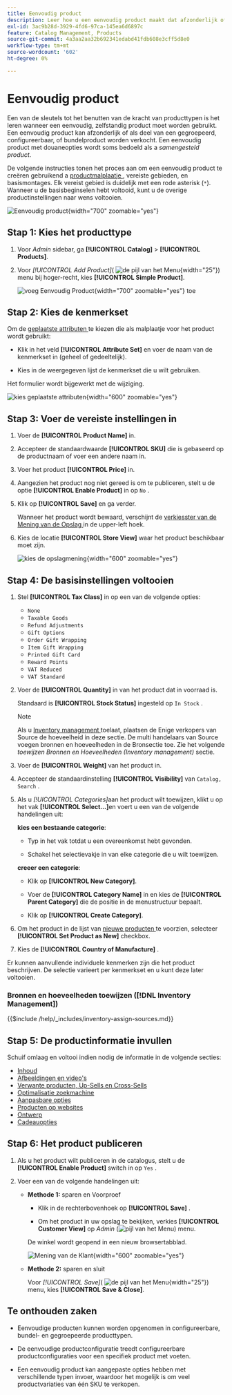 ```yaml
---
title: Eenvoudig product
description: Leer hoe u een eenvoudig product maakt dat afzonderlijk of als onderdeel van een gegroepeerd, configureerbaar of gebundeld product kan worden verkocht.
exl-id: 3ac9b28d-3929-4fd6-97ca-145ea6d6897c
feature: Catalog Management, Products
source-git-commit: 4a3aa2aa32b692341edabd41fdb608e3cff5d8e0
workflow-type: tm+mt
source-wordcount: '602'
ht-degree: 0%

---
```


# Eenvoudig product

Een van de sleutels tot het benutten van de kracht van producttypen is het leren wanneer een eenvoudig, zelfstandig product moet worden gebruikt. Een eenvoudig product kan afzonderlijk of als deel van een gegroepeerd, configureerbaar, of bundelproduct worden verkocht. Een eenvoudig product met douaneopties wordt soms bedoeld als a _samengesteld product_.

De volgende instructies tonen het proces aan om een eenvoudig product te creëren gebruikend a [ productmalplaatje ](attribute-sets.md), vereiste gebieden, en basismontages. Elk vereist gebied is duidelijk met een rode asterisk (`*`). Wanneer u de basisbeginselen hebt voltooid, kunt u de overige productinstellingen naar wens voltooien.

![ Eenvoudig product ](./assets/product-simple.png){width="700" zoomable="yes"}

## Stap 1: Kies het producttype

1. Voor _Admin_ sidebar, ga **[!UICONTROL Catalog]** > **[!UICONTROL Products]**.

1. Voor _[!UICONTROL Add Product]_( ![ de pijl van het Menu ](../assets/icon-menu-down-arrow-red.png){width="25"}) menu bij hoger-recht, kies **[!UICONTROL Simple Product]**.

   ![ voeg Eenvoudig Product ](./assets/product-add-simple.png){width="700" zoomable="yes"} toe

## Stap 2: Kies de kenmerkset

Om de [ geplaatste attributen ](attribute-sets.md) te kiezen die als malplaatje voor het product wordt gebruikt:

- Klik in het veld **[!UICONTROL Attribute Set]** en voer de naam van de kenmerkset in (geheel of gedeeltelijk).

- Kies in de weergegeven lijst de kenmerkset die u wilt gebruiken.

Het formulier wordt bijgewerkt met de wijziging.

![ kies geplaatste attributen ](./assets/product-create-choose-attribute-set.png){width="600" zoomable="yes"}

## Stap 3: Voer de vereiste instellingen in

1. Voer de **[!UICONTROL Product Name]** in.

1. Accepteer de standaardwaarde **[!UICONTROL SKU]** die is gebaseerd op de productnaam of voer een andere naam in.

1. Voer het product **[!UICONTROL Price]** in.

1. Aangezien het product nog niet gereed is om te publiceren, stelt u de optie **[!UICONTROL Enable Product]** in op `No` .

1. Klik op **[!UICONTROL Save]** en ga verder.

   Wanneer het product wordt bewaard, verschijnt de [ verkiesster van de Mening van de Opslag ](introduction.md#product-scope) in de upper-left hoek.

1. Kies de locatie **[!UICONTROL Store View]** waar het product beschikbaar moet zijn.

   ![ kies de opslagmening ](./assets/product-create-store-view-choose.png){width="600" zoomable="yes"}

## Stap 4: De basisinstellingen voltooien

1. Stel **[!UICONTROL Tax Class]** in op een van de volgende opties:

   - `None`
   - `Taxable Goods`
   - `Refund Adjustments`
   - `Gift Options`
   - `Order Gift Wrapping`
   - `Item Gift Wrapping`
   - `Printed Gift Card`
   - `Reward Points`
   - `VAT Reduced`
   - `VAT Standard`

1. Voer de **[!UICONTROL Quantity]** in van het product dat in voorraad is.

   Standaard is **[!UICONTROL Stock Status]** ingesteld op `In Stock` .

   >[!NOTE]
   >
   >Als u [ Inventory management ](../inventory-management/introduction.md) toelaat, plaatsen de Enige verkopers van Source de hoeveelheid in deze sectie. De multi handelaars van Source voegen bronnen en hoeveelheden in de Bronsectie toe. Zie het volgende _toewijzen Bronnen en Hoeveelheden (Inventory management)_ sectie.

1. Voer de **[!UICONTROL Weight]** van het product in.

1. Accepteer de standaardinstelling **[!UICONTROL Visibility]** van `Catalog, Search` .

1. Als u _[!UICONTROL Categories]_&#x200B;aan het product wilt toewijzen, klikt u op het vak **[!UICONTROL Select…]**&#x200B;en voert u een van de volgende handelingen uit:

   **kies een bestaande categorie**:

   - Typ in het vak totdat u een overeenkomst hebt gevonden.

   - Schakel het selectievakje in van elke categorie die u wilt toewijzen.

   **creeer een categorie**:

   - Klik op **[!UICONTROL New Category]**.

   - Voer de **[!UICONTROL Category Name]** in en kies de **[!UICONTROL Parent Category]** die de positie in de menustructuur bepaalt.

   - Klik op **[!UICONTROL Create Category]**.

1. Om het product in de lijst van [ nieuwe producten ](../content-design/widget-new-products-list.md) te voorzien, selecteer **[!UICONTROL Set Product as New]** checkbox.

1. Kies de **[!UICONTROL Country of Manufacture]** .

Er kunnen aanvullende individuele kenmerken zijn die het product beschrijven. De selectie varieert per kenmerkset en u kunt deze later voltooien.

### Bronnen en hoeveelheden toewijzen ([!DNL Inventory Management])

{{$include /help/_includes/inventory-assign-sources.md}}

## Stap 5: De productinformatie invullen

Schuif omlaag en voltooi indien nodig de informatie in de volgende secties:

- [Inhoud](product-content.md)
- [Afbeeldingen en video&#39;s](product-images-and-video.md)
- [Verwante producten, Up-Sells en Cross-Sells](related-products-up-sells-cross-sells.md)
- [Optimalisatie zoekmachine](product-search-engine-optimization.md)
- [Aanpasbare opties](settings-advanced-custom-options.md)
- [Producten op websites](settings-basic-websites.md)
- [Ontwerp](settings-advanced-design.md)
- [Cadeauopties](product-gift-options.md)

## Stap 6: Het product publiceren

1. Als u het product wilt publiceren in de catalogus, stelt u de **[!UICONTROL Enable Product]** switch in op `Yes` .

1. Voer een van de volgende handelingen uit:

   - **Methode 1:** sparen en Voorproef

      - Klik in de rechterbovenhoek op **[!UICONTROL Save]** .

      - Om het product in uw opslag te bekijken, verkies **[!UICONTROL Customer View]** op _Admin_ (![ pijl van het Menu ](../assets/icon-menu-down-arrow-black.png)) menu.

     De winkel wordt geopend in een nieuw browsertabblad.

     ![ Mening van de Klant ](./assets/product-admin-customer-view.png){width="600" zoomable="yes"}

   - **Methode 2:** sparen en sluit

     Voor _[!UICONTROL Save]_( ![ de pijl van het Menu ](../assets/icon-menu-down-arrow-red.png){width="25"}) menu, kies **[!UICONTROL Save & Close]**.

## Te onthouden zaken

- Eenvoudige producten kunnen worden opgenomen in configureerbare, bundel- en gegroepeerde producttypen.

- De eenvoudige productconfiguratie treedt configureerbare productconfiguraties voor een specifiek product met voeten.

- Een eenvoudig product kan aangepaste opties hebben met verschillende typen invoer, waardoor het mogelijk is om veel productvariaties van één SKU te verkopen.

<!-- Last updated from includes: 2023-05-19 17:14:58 -->
